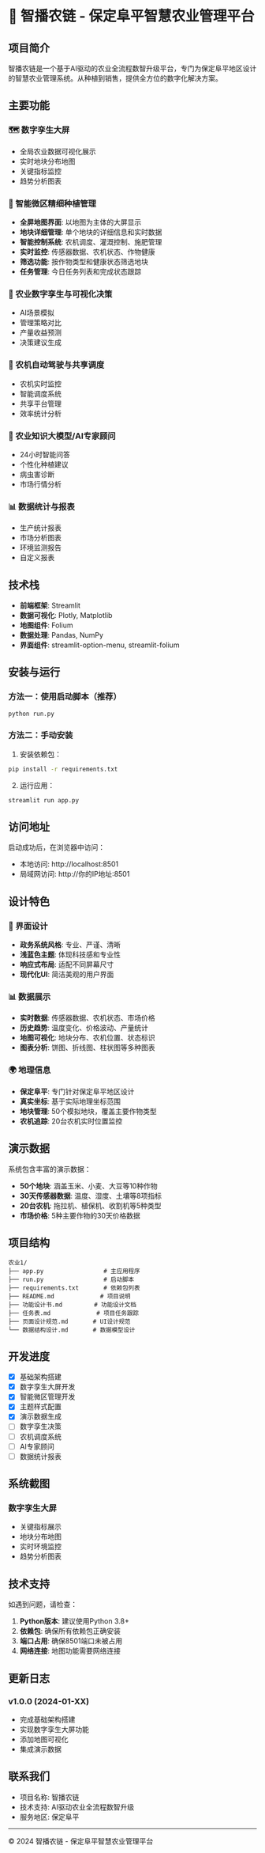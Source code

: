 # 🌾 智播农链 - 保定阜平智慧农业管理平台

## 项目简介

智播农链是一个基于AI驱动的农业全流程数智升级平台，专门为保定阜平地区设计的智慧农业管理系统。从种植到销售，提供全方位的数字化解决方案。

## 主要功能

### 🗺️ 数字孪生大屏
- 全局农业数据可视化展示
- 实时地块分布地图
- 关键指标监控
- 趋势分析图表

### 🌱 智能微区精细种植管理
- **全屏地图界面**: 以地图为主体的大屏显示
- **地块详细管理**: 单个地块的详细信息和实时数据
- **智能控制系统**: 农机调度、灌溉控制、施肥管理
- **实时监控**: 传感器数据、农机状态、作物健康
- **筛选功能**: 按作物类型和健康状态筛选地块
- **任务管理**: 今日任务列表和完成状态跟踪

### 🔮 农业数字孪生与可视化决策
- AI场景模拟
- 管理策略对比
- 产量收益预测
- 决策建议生成

### 🚜 农机自动驾驶与共享调度
- 农机实时监控
- 智能调度系统
- 共享平台管理
- 效率统计分析

### 🤖 农业知识大模型/AI专家顾问
- 24小时智能问答
- 个性化种植建议
- 病虫害诊断
- 市场行情分析

### 📊 数据统计与报表
- 生产统计报表
- 市场分析图表
- 环境监测报告
- 自定义报表

## 技术栈

- **前端框架**: Streamlit
- **数据可视化**: Plotly, Matplotlib
- **地图组件**: Folium
- **数据处理**: Pandas, NumPy
- **界面组件**: streamlit-option-menu, streamlit-folium

## 安装与运行

### 方法一：使用启动脚本（推荐）

```bash
python run.py
```

### 方法二：手动安装

1. 安装依赖包：
```bash
pip install -r requirements.txt
```

2. 运行应用：
```bash
streamlit run app.py
```

## 访问地址

启动成功后，在浏览器中访问：
- 本地访问: http://localhost:8501
- 局域网访问: http://你的IP地址:8501

## 设计特色

### 🎨 界面设计
- **政务系统风格**: 专业、严谨、清晰
- **浅蓝色主题**: 体现科技感和专业性
- **响应式布局**: 适配不同屏幕尺寸
- **现代化UI**: 简洁美观的用户界面

### 📊 数据展示
- **实时数据**: 传感器数据、农机状态、市场价格
- **历史趋势**: 温度变化、价格波动、产量统计
- **地图可视化**: 地块分布、农机位置、状态标识
- **图表分析**: 饼图、折线图、柱状图等多种图表

### 🌍 地理信息
- **保定阜平**: 专门针对保定阜平地区设计
- **真实坐标**: 基于实际地理坐标范围
- **地块管理**: 50个模拟地块，覆盖主要作物类型
- **农机追踪**: 20台农机实时位置监控

## 演示数据

系统包含丰富的演示数据：

- **50个地块**: 涵盖玉米、小麦、大豆等10种作物
- **30天传感器数据**: 温度、湿度、土壤等8项指标
- **20台农机**: 拖拉机、植保机、收割机等5种类型
- **市场价格**: 5种主要作物的30天价格数据

## 项目结构

```
农业1/
├── app.py                 # 主应用程序
├── run.py                 # 启动脚本
├── requirements.txt       # 依赖包列表
├── README.md             # 项目说明
├── 功能设计书.md         # 功能设计文档
├── 任务表.md             # 项目任务跟踪
├── 页面设计规范.md       # UI设计规范
└── 数据结构设计.md       # 数据模型设计
```

## 开发进度

- [x] 基础架构搭建
- [x] 数字孪生大屏开发
- [x] 智能微区管理开发
- [x] 主题样式配置
- [x] 演示数据生成
- [ ] 数字孪生决策
- [ ] 农机调度系统
- [ ] AI专家顾问
- [ ] 数据统计报表

## 系统截图

### 数字孪生大屏
- 关键指标展示
- 地块分布地图
- 实时环境监控
- 趋势分析图表

## 技术支持

如遇到问题，请检查：

1. **Python版本**: 建议使用Python 3.8+
2. **依赖包**: 确保所有依赖包正确安装
3. **端口占用**: 确保8501端口未被占用
4. **网络连接**: 地图功能需要网络连接

## 更新日志

### v1.0.0 (2024-01-XX)
- 完成基础架构搭建
- 实现数字孪生大屏功能
- 添加地图可视化
- 集成演示数据

## 联系我们

- 项目名称: 智播农链
- 技术支持: AI驱动农业全流程数智升级
- 服务地区: 保定阜平

---

© 2024 智播农链 - 保定阜平智慧农业管理平台 